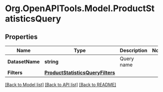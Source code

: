 # Org.OpenAPITools.Model.ProductStatisticsQuery

## Properties

Name | Type | Description | Notes
------------ | ------------- | ------------- | -------------
**DatasetName** | **string** | Query name | 
**Filters** | [**ProductStatisticsQueryFilters**](ProductStatisticsQueryFilters.md) |  | 

[[Back to Model list]](../README.md#documentation-for-models) [[Back to API list]](../README.md#documentation-for-api-endpoints) [[Back to README]](../README.md)

